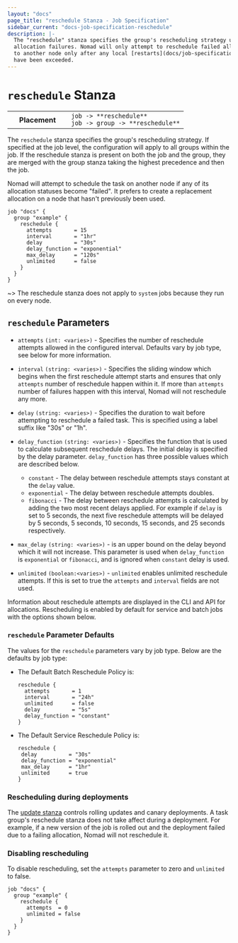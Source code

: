 ```yaml
---
layout: "docs"
page_title: "reschedule Stanza - Job Specification"
sidebar_current: "docs-job-specification-reschedule"
description: |-
  The "reschedule" stanza specifies the group's rescheduling strategy upon
  allocation failures. Nomad will only attempt to reschedule failed allocations on
  to another node only after any local [restarts](docs/job-specification/restart.html)
  have been exceeded.
---
```


# `reschedule` Stanza

<table class="table table-bordered table-striped">
  <tr>
    <th width="120">Placement</th>
    <td>
      <code>job -> **reschedule**</code>
      <br>
      <code>job -> group -> **reschedule**</code>
    </td>
  </tr>
</table>

The `reschedule` stanza specifies the group's rescheduling strategy. If specified at the job
level, the configuration will apply to all groups within the job. If the
reschedule stanza is present on both the job and the group, they are merged with
the group stanza taking the highest precedence and then the job.

Nomad will attempt to schedule the task on another node if any of its allocation
statuses become "failed". It prefers to create a replacement allocation on a node
that hasn't previously been used.

```hcl
job "docs" {
  group "example" {
    reschedule {
      attempts       = 15
      interval       = "1hr"
      delay          = "30s"
      delay_function = "exponential"
      max_delay      = "120s"
      unlimited      = false
    }
  }
}
```

~> The reschedule stanza does not apply to `system` jobs because they run on
   every node.

## `reschedule` Parameters

- `attempts` `(int: <varies>)` - Specifies the number of reschedule attempts
   allowed in the configured interval. Defaults vary by job type, see below
   for more information.

- `interval` `(string: <varies>)` - Specifies the sliding window which begins
   when the first reschedule attempt starts and ensures that only `attempts`
   number of reschedule happen within it. If more than `attempts` number of
   failures happen with this interval, Nomad will not reschedule any more.

- `delay` `(string: <varies>)` - Specifies the duration to wait before attempting
  to reschedule a failed task. This is specified using a label suffix like "30s" or "1h".

- `delay_function` `(string: <varies>)` - Specifies the function that is used to
  calculate subsequent reschedule delays. The initial delay is specified by the delay parameter.
  `delay_function` has three possible values which are described below.
    - `constant` - The delay between reschedule attempts stays constant at the `delay` value.
    - `exponential` - The delay between reschedule attempts doubles.
    - `fibonacci` - The delay between reschedule attempts is calculated by adding the two most recent
      delays applied. For example if `delay` is set to 5 seconds, the next five reschedule attempts  will be
      delayed by 5 seconds, 5 seconds, 10 seconds, 15 seconds, and 25 seconds respectively.

- `max_delay` `(string: <varies>)` - is an upper bound on the delay beyond which it will not increase. This parameter
  is used when `delay_function` is `exponential` or `fibonacci`, and is ignored when `constant` delay is used.

- `unlimited` `(boolean:<varies>)` - `unlimited` enables unlimited reschedule attempts. If this is set to true
  the `attempts` and `interval` fields are not used.

Information about reschedule attempts are displayed in the CLI and API for
allocations. Rescheduling is enabled by default for service and batch jobs
with the options shown below.

### `reschedule` Parameter Defaults

The values for the `reschedule` parameters vary by job type. Below are the
defaults by job type:

- The Default Batch Reschedule Policy is:

    ```hcl
    reschedule {
      attempts       = 1
      interval       = "24h"
      unlimited      = false
      delay          = "5s"
      delay_function = "constant"
    }
    ```

- The Default Service Reschedule Policy is:

    ```hcl
   reschedule {
     delay          = "30s"
     delay_function = "exponential"
     max_delay      = "1hr"
     unlimited      = true
   }
    ```

### Rescheduling during deployments

The [update stanza](docs/job-specification/update.html) controls rolling updates and canary deployments. A task
group's reschedule stanza does not take affect during a deployment. For example, if a new version of the job
is rolled out and the deployment failed due to a failing allocation, Nomad will not reschedule it.

### Disabling rescheduling ###

To disable rescheduling, set the `attempts` parameter to zero and `unlimited` to false.

```hcl
job "docs" {
  group "example" {
    reschedule {
      attempts  = 0
      unlimited = false
    }
  }
}
```
